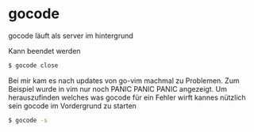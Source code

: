 # gocode #

gocode läuft als server im hintergrund

Kann beendet werden 

```bash
$ gocode close
```

Bei mir kam es nach updates von go-vim machmal zu Problemen. Zum Beispiel wurde in vim nur noch PANIC PANIC PANIC angezeigt. Um herauszufinden welches was gocode für ein Fehler wirft kannes nützlich sein gocode im Vordergrund zu starten 
```bash
$ gocode -s
```
